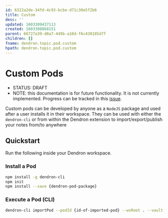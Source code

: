 ```yaml
---
id: 6322a2de-34fd-4c93-bcbe-d71c30e5f2b6
title: Custom
desc: ''
updated: 1603309437113
created: 1603308868151
parent: 66727a39-d0a7-449b-a10d-f6c438185d7f
children: []
fname: dendron.topic.pod.custom
hpath: dendron.topic.pod.custom
---
```

# Custom Pods

- STATUS: DRAFT
- NOTE: this documentation is for future functionality. It is not currently implemented. Progress can be tracked in this [issue](https://github.com/dendronhq/dendron/issues/286).

Custom pods can be developed by anyone as a `NodeJS` package and used after a user installs it in their workspace. They can be used with either the `dendron-cli` or from within the Dendron extension to import/export/publish your notes from/to anywhere

## Quickstart

Run the following inside your Dendron workspace.

### Install a Pod

```sh
npm install -g dendron-cli
npm init
npm install --save {dendron-pod-package}
```

### Execute a Pod (CLI)

```sh
dendron-cli importPod --podId {id-of-imported-pod} --wsRoot . --vault ./vault
```
